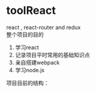 # toolReact
react , react-router and redux  
整个项目的目的
1. 学习react
2. 记录项目平时常用的基础知识点
3. 亲自搭建webpack
4. 学习node.js

项目目前的结构：
  

